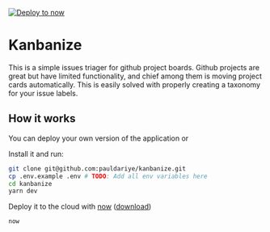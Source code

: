 [![Deploy to now](https://deploy.now.sh/static/button.svg)](https://deploy.now.sh/?repo=https://github.com/pauldariye/kanbanize&env=TOKEN&env=WEBHOOK_SECRET&env=OWNER&env=RESPOSITORY)
# Kanbanize

This is a simple issues triager for github project boards. Github projects are
great but have limited functionality, and chief among them is moving project
cards automatically. This is easily solved with properly creating a taxonomy for
your issue labels.

## How it works

You can deploy your own version of the application or 


Install it and run:
```bash
git clone git@github.com:pauldariye/kanbanize.git
cp .env.example .env # TODO: Add all env variables here
cd kanbanize
yarn dev
```

Deploy it to the cloud with [now](https://zeit.co/now) ([download](https://zeit.co/download))
```bash
now
```


